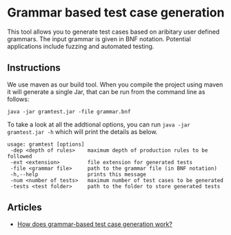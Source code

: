 # Grammar based test case generation
This tool allows you to generate test cases based on aribitary user defined grammars. The input grammar is given in BNF notation. Potential applications include fuzzing and automated testing.

## Instructions
We use maven as our build tool. When you compile the project using maven it will generate a single Jar, that can be run from the command line as follows:

`java -jar gramtest.jar -file grammar.bnf`

To take a look at all the addtional options, you can run `java -jar gramtest.jar -h` which will print the details as below.

```
usage: gramtest [options]
 -dep <depth of rules>    maximum depth of production rules to be followed
 -ext <extension>         file extension for generated tests
 -file <grammar file>     path to the grammar file (in BNF notation)
 -h,--help                prints this message
 -num <number of tests>   maximum number of test cases to be generated
 -tests <test folder>     path to the folder to store generated tests
```
## Articles

- [How does grammar-based test case generation work?](https://blog.srcclr.com/how-does-grammar-based-test-case-generation-work/)
